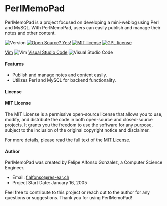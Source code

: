 # PerlMemoPad

PerlMemoPad is a project focused on developing a mini-weblog using Perl and MySQL. With PerlMemoPad, users can easily publish and manage their notes and other content.

![Version](https://img.shields.io/github/release/NymexData/PerlMemoPad.svg?style=flat&color=blue)
[![Open Source? Yes!](https://badgen.net/badge/Open%20Source%20%3F/Yes%21/blue?icon=github)](https://github.com/Naereen/badges/)
[![MIT license](https://img.shields.io/badge/License-MIT-blue.svg)](https://lbesson.mit-license.org/)
[![GPL license](https://img.shields.io/badge/License-GPL-blue.svg)](http://perso.crans.org/besson/LICENSE.html)

[Vim](https://www.vim.org/) ![Vim](https://img.shields.io/badge/--019733?logo=vim) [Visual Studio Code](https://code.visualstudio.com/) ![Visual Studio Code](https://img.shields.io/badge/--007ACC?logo=visual%20studio%20code&logoColor=ffffff)

#### Features

- Publish and manage notes and content easily.
- Utilizes Perl and MySQL for backend functionality.

#### License

#### MIT License

The MIT License is a permissive open-source license that allows you to use, modify, and distribute the code in both open-source and closed-source projects. It grants you the freedom to use the software for any purpose, subject to the inclusion of the original copyright notice and disclaimer.

For more details, please read the full text of the [MIT License](https://lbesson.mit-license.org/).

#### Author

PerlMemoPad was created by Felipe Alfonso Gonzalez, a Computer Science Engineer.

- Email: f.alfonso@res-ear.ch
- Project Start Date: January 16, 2005

Feel free to contribute to this project or reach out to the author for any questions or suggestions. Thank you for using PerlMemoPad!
